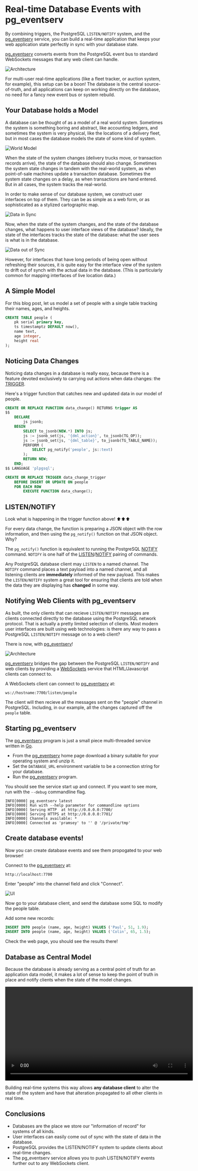 # Real-time Database Events with pg_eventserv

By combining triggers, the PostgreSQL `LISTEN/NOTIFY` system, and the [pg_eventserv](https://github.com/crunchydata/pg_eventserv) service, you can build a real-time application that keeps your web application state perfectly in sync with your database state.

[pg_eventserv](https://github.com/crunchydata/pg_eventserv) converts events from the PostgreSQL event bus to standard WebSockets messages that any web client can handle.

![Architecture](eventserv_arch.png)

For multi-user real-time applications (like a fleet tracker, or auction system, for example), this setup can be a boon! The database is the central source-of-truth, and all applications can keep on working directly on the database, no need for a fancy new event bus or system rebuild.

## Your Database holds a Model

A database can be thought of as a model of a real world system. Sometimes the system is something boring and abstract, like accounting ledgers, and sometimes the system is very physical, like the locations of a delivery fleet, but in most cases the database models the state of some kind of system.

![World Model](eventserv_model.png)

When the state of the system changes (delivery trucks move, or transaction records arrive), the state of the database should also change. Sometimes the system state changes in tandem with the real-world system, as when point-of-sale machines update a transaction database. Sometimes the system state changes on a delay, as when transactions are hand entered. But in all cases, the system tracks the real-world.

In order to make sense of our database system, we construct user interfaces on top of them. They can be as simple as a web form, or as sophisticated as a stylized cartographic map.

![Data in Sync](eventserv_data1.png)

Now, when the state of the system changes, and the state of the database changes, what happens to user interface views of the database? Ideally, the state of the interfaces tracks the state of the database: what the user sees is what is in the database.

![Data out of Sync](eventserv_data2.png)

However, for interfaces that have long periods of being open without refreshing their sources, it is quite easy for the interface view of the system to drift out of synch with the actual data in the database. (This is particularly common for mapping interfaces of live location data.)


## A Simple Model

For this blog post, let us model a set of people with a single table tracking their names, ages, and heights.

```sql
CREATE TABLE people (
    pk serial primary key,
    ts timestamptz DEFAULT now(),
    name text,
    age integer,
    height real
);
```


## Noticing Data Changes

Noticing data changes in a database is really easy, because there is a feature devoted exclusively to carrying out actions when data changes: the [TRIGGER](https://www.postgresql.org/docs/current/triggers.html).

Here's a trigger function that catches new and updated data in our model of people.

```sql
CREATE OR REPLACE FUNCTION data_change() RETURNS trigger AS
$$
    DECLARE
        js jsonb;
    BEGIN
        SELECT to_jsonb(NEW.*) INTO js;
        js := jsonb_set(js, '{dml_action}', to_jsonb(TG_OP));
        js := jsonb_set(js, '{dml_table}', to_jsonb(TG_TABLE_NAME));
        PERFORM (
            SELECT pg_notify('people', js::text)
        );
        RETURN NEW;
    END;
$$ LANGUAGE 'plpgsql';

CREATE OR REPLACE TRIGGER data_change_trigger
    BEFORE INSERT OR UPDATE ON people
    FOR EACH ROW
        EXECUTE FUNCTION data_change();

```


## LISTEN/NOTIFY

Look what is happening in the trigger function above! ⬆️⬆️⬆️ 

For every data change, the function is preparing a JSON object with the row information, and then using the `pg_notify()` function on that JSON object. Why?

The `pg_notify()` function is equivalent to running the PostgreSQL [NOTIFY](https://www.postgresql.org/docs/current/sql-notify.html) command. `NOTIFY` is one half of the [LISTEN](https://www.postgresql.org/docs/current/sql-listen.html)/[NOTIFY](https://www.postgresql.org/docs/current/sql-notify.html) pairing of commands.

Any PostgreSQL database client may `LISTEN` to a named channel. The `NOTIFY` command places a text payload into a named channel, and all listening clients are **immediately** informed of the new payload. This makes the `LISTEN/NOTIFY` system a great tool for ensuring that clients are told when the data they are displaying has **changed** in some way.


## Notifying Web Clients with pg_eventserv

As built, the only clients that can recieve `LISTEN/NOTIFY` messages are clients connected directly to the database using the PostgreSQL network protocol. That is actually a pretty limited selection of clients. Most modern user interfaces are built using web technologies: is there any way to pass a PostgreSQL `LISTEN/NOTIFY` message on to a web client?

There is now, with [pg_eventserv](https://github.com/crunchydata/pg_eventserv)! 

![Architecture](eventserv_arch.png)

[pg_eventserv](https://github.com/crunchydata/pg_eventserv) bridges the gap between the PostgreSQL `LISTEN/NOTIFY` and web clients by providing a [WebSockets](https://developer.mozilla.org/en-US/docs/Web/API/WebSockets_API) service that HTML/Javascript clients can connect to.

A WebSockets client can connect to [pg_eventserv](https://github.com/crunchydata/pg_eventserv) at:

```
ws://hostname:7700/listen/people
```

The client will then recieve all the messages sent on the "people" channel in PostgreSQL. Including, in our example, all the changes captured off the `people` table.


## Starting pg_eventserv

The [pg_eventserv](https://github.com/crunchydata/pg_eventserv) program is just a small piece multi-threaded service written in [Go](https://go.dev/). 

* From the [pg_eventserv](https://github.com/crunchydata/pg_eventserv) home page download a binary suitable for your operating system and unzip it.
* Set the `DATABASE_URL` environment variable to be a connection string for your database.
* Run the [pg_eventserv](https://github.com/crunchydata/pg_eventserv) program.

You should see the service start up and connect. If you want to see more, run with the `--debug` commandline flag.

```
INFO[0000] pg_eventserv latest                          
INFO[0000] Run with --help parameter for commandline options 
INFO[0000] Serving HTTP  at http://0.0.0.0:7700/        
INFO[0000] Serving HTTPS at http://0.0.0.0:7701/        
INFO[0000] Channels available: *                        
INFO[0000] Connected as 'pramsey' to '' @ '/private/tmp' 
```


## Create database events!

Now you can create database events and see them propogated to your web browser!

Connect to the [pg_eventserv](https://github.com/crunchydata/pg_eventserv) at:

```
http://localhost:7700
```

Enter "people" into the channel field and click "Connect".

![UI](eventserv_ui.png)

Now go to your database client, and send the database some SQL to modify the people table.

Add some new records:

```sql
INSERT INTO people (name, age, height) VALUES ('Paul', 51, 1.9);
INSERT INTO people (name, age, height) VALUES ('Colin', 65, 1.5);
```

Check the web page, you should see the results there! 


## Database as Central Model

Because the database is already serving as a central point of truth for an application data model, it makes a lot of sense to keep the point of truth in place and notify clients when the state of the model changes. 

<video width="600" controls><source src="eventserv.mp4" type="video/mp4">Your browser does not support the video tag.</video> 

Building real-time systems this way allows **any database client** to alter the state of the system and have that alteration propagated to all other clients in real time. 


## Conclusions

* Databases are the place we store our "information of record" for systems of all kinds.
* User interfaces can easily come out of sync with the state of data in the database.
* PostgreSQL provides the LISTEN/NOTIFY system to update clients about real-time changes.
* The pg_eventserv service allows you to push LISTEN/NOTIFY events further out to any WebSockets client.



